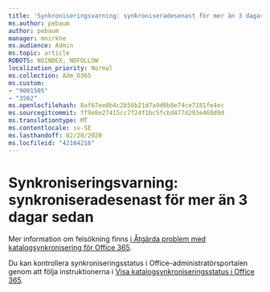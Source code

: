 ```yaml
---
title: 'Synkroniseringsvarning: synkroniseradesenast för mer än 3 dagar sedan'
ms.author: pebaum
author: pebaum
manager: mnirkhe
ms.audience: Admin
ms.topic: article
ROBOTS: NOINDEX, NOFOLLOW
localization_priority: Normal
ms.collection: Adm_O365
ms.custom:
- "9001505"
- "3562"
ms.openlocfilehash: 8af67ee0b4c2b56b21d7a9d0b8e74ce7181fe4ec
ms.sourcegitcommit: ff9e8e27415cc7f24f1bc5fcbd477d293e460d9d
ms.translationtype: MT
ms.contentlocale: sv-SE
ms.lasthandoff: 02/20/2020
ms.locfileid: "42164216"
---
```

# <a name="sync-warning-last-synced-more-than-3-days-ago"></a>Synkroniseringsvarning: synkroniseradesenast för mer än 3 dagar sedan

Mer information om felsökning finns [i Åtgärda problem med katalogsynkronisering för Office 365](https://docs.microsoft.com/en-us/office365/enterprise/fix-problems-with-directory-synchronization).

Du kan kontrollera synkroniseringsstatus i Office-administratörsportalen genom att följa instruktionerna i [Visa katalogsynkroniseringsstatus i Office 365](https://docs.microsoft.com/en-us/office365/enterprise/view-directory-synchronization-status).

